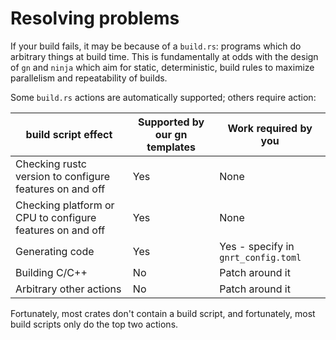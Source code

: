 # Resolving problems

If your build fails, it may be because of a `build.rs`: programs which do
arbitrary things at build time. This is fundamentally at odds with the design of
`gn` and `ninja` which aim for static, deterministic, build rules to maximize
parallelism and repeatability of builds.

Some `build.rs` actions are automatically supported; others require action:

| build script effect                                       | Supported by our gn templates | Work required by you                |
| --------------------------------------------------------- | ----------------------------- | ----------------------------------- |
| Checking rustc version to configure features on and off   | Yes                           | None                                |
| Checking platform or CPU to configure features on and off | Yes                           | None                                |
| Generating code                                           | Yes                           | Yes - specify in `gnrt_config.toml` |
| Building C/C++                                            | No                            | Patch around it                     |
| Arbitrary other actions                                   | No                            | Patch around it                     |

Fortunately, most crates don't contain a build script, and fortunately, most
build scripts only do the top two actions.

[0]: https://doc.rust-lang.org/cargo/reference/build-scripts.html
